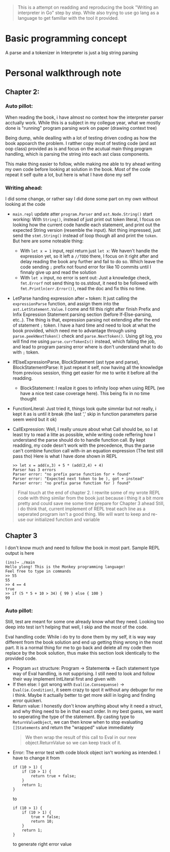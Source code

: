 > This is a attempt on readding and reproducing the book "Writing an interpreter in Go" step by step. While also trying to use go lang as a language to get famillar with the tool it provided.

# Basic programming concept

A parse and a tokenizer in Interpreter is just a big string parsing

# Personal walkthrough note


## Chapter 2:

### Auto pillot:

When reading the book, i have almost no context how the interpreter parser acctually work. While this is a subject in my collegue year, what we mostly done is "running" program parsing work on paper (drawing context tree)

Being dump, while dealling with a lot of testing driven coding as how the book appoarch the problem. I ratther copy most of testing code (and ast oop class) provided as is and focus on the acutual main thing program handling, which is parsing the string into each ast class components.

This make thing easier to follow, while making me able to try ahead writing my own code before looking at solution in the book. Most of the code repeat it self quite a lot, but here is what I have done my self

### Writing ahead:

I did some change, or rather say I did done some part on my own without looking at the code

- `main.repl` update atter `program.Parser` and `ast.Node.String()` start working: With `String()`, instead of just print out token literal, I focus on looking how the current code handle each statement, and print out the expected String version (resemble the input). Not thing impressed, just send the `stmt.String()` instead of loop though all and print the `token`. But here are some noteable thing:
    - With `let x = 1` input, repl return just `let x`: We haven't handle the expression yet, so it left a `//TODO` there, I focus on it right after and delay reading the book any further and fail to do so. Which leave the code sending `;` prefix not found error for like 10 commits until I finnaly give up and read the solution
    - With `let x` input, no error is sent out: Just a knowledge check, `fmt.Errorf` not send thing to os.stdout, it need to be followed with `fmt.Println(err.Error())`, read the doc and fix this no time.

- LetParse handing expression after `=` token: It just calling the `expressionParse` function, and assign them into the `ast.LetStatement.Value`. I come and fill this right after finish Prefix and Infix Expression Statement parsing section (before If-Else-parsing, etc..). The thing is that, expression parsing not extending after the end of statement `;` token.  I have a hard time and need to look at what the book provided, which need me to advantage through using `parse.peekNextToken()` check and `parse.NextToken()`. Using git log, you will find me using `parse.currTokenIs()` instead, which falling the job, and lead to program parsing error where is don't understand what to do with `;` token.

- IfElseExpressionParse, BlockStatement (ast type and parse), BlockStatementParse: It just repeat it self, now having all the knowledge from previous session, thing get easier for me to write it before all the readding.
    - BlockStatement: I realize it goes to infinity loop when using REPL (we have a nice test case coverage here). This being fix in no time thought

- FunctionLiteral: Just tried it, things look quite simmlar but not really, i kept it as is until it break (the last ',' skip in function parameters parse seem weird but it ok)

- CallExpression: Well, I really unsure about what Call should be, so I at least try to read a litte as possible, while writing code reffering how I understand the parse should do to handle function call. By kept readding, my code desn't work with the precedence, thus the parse can't combine function call with-in an equation expression (The test still pass tho)
    Here is what I have done shown in REPL
    ```
    >> let x = add(x,3) + 5 * (add(2,4) + 4)
    Parser has 3 errors
    Parser error: "no prefix parse function for + found"
    Parser error: "Expected next token to be ), got + instead"
    Parser error: "no prefix parse function for ) found"
    ```

> Final touch at the end of chapter 2. I rewrite some of my wrote REPL code with thing similar from the book just because i thing it a bit more pretty and could save me some time prepare for Chapter 3 ahead
> Still, i do think that, current implement of REPL treat each line as a seperated program isn't a good thing. We will want to keep and re-use our initialized function and variable

## Chapter 3

I don't know much and need to follow the book in most part. Sample REPL output is here

```
(ins)→ ./main
Hello ylong! This is the Monkey programming language!
Feel free to type in commands
>> 55
55
>> 4 == 4
true
>> if (5 * 5 + 10 > 34) { 99 } else { 100 }
99
```

### Auto pillot:

Still, test are meant for some one already know what they need. Looking too deep into test isn't helping that well, I skip and the most of the code.

Eval handling code: While i do try to done them by my self, it is way way different from the book solution and end up getting thing wrong in the most part. It is a normal thing for me to go back and delete all my code then replace by the book solution, thus make this section look identically to the provided code.
- Program `ast` structure: Program -> Statement**s** -> Each statement type way of Eval handling, is not supprising. I still need to look and follow their way implement IntLiteral first and given with 
- If then else: I got wrong with `Eval(ie.Consequense)` -> `Eval(ie.Condition)`, it seem crazy to spot it without any debuger for me i think. Maybe it actually better to get more skill in loging and finding error quickeri.
- Return value: I honestly don't know anything about why it need a struct, and why thing need to be in that exact order. In my best guess, we want to seperating the type of the statement. By casting type to `ReturnValueObject`, we can then know when to stop evaluating `[]Statements` and return the "wrapped" value immediately
    >  We then wrap the result of this call to Eval in our new object.ReturnValue so we can keep track of it.
- Error: The error test with code block object isn't working as intended. I have to change it from 
    ```
    if (10 > 1) {
        if (10 > 1) {
            return true + false;
        }
        return 1;
    }
    ```
    to 
    ```
    if (10 > 1) {
        if (10 > 1) {
            true + false;
            return 10;
        }
        return 1;
    }
    ```
    to generate right error value

